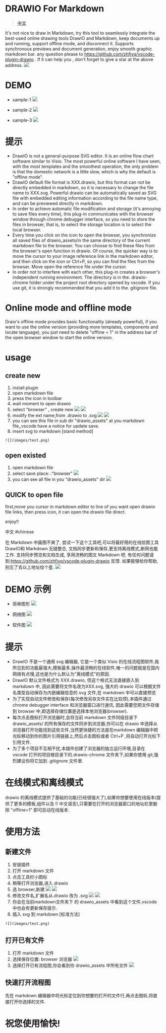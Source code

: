 # DRAWIO For Markdown 
> [中文](#chinese)

It's not nice to draw in Markdown, try this tool to seamlessly integrate the best-used online drawing tools DrawIO and Markdown, keep documents up and running, support offline mode, and disconnect it. Supports synchronous previews and document generation, enjoy smooth graphic markdown bar. any question please to https://github.com/zhfjyq/vscode-plugin-drawio .
If it can help you , don't forget to give a star at the above address.
![](/images/screen01.png)

# DEMO

- sample-1
  ![](drawio_assets/demo1.png)

- sample-2
  ![](drawio_assets/demo2.svg)

- sample-3
  ![](drawio_assets/demo3.png)

# 提示

- DrawIO is not a general-purpose SVG editor. It is an online flow chart software similar to Visio. The most powerful online software I have seen, with the most templates and the smoothest operation, the only problem is that the domestic network is a little slow, which is why the default is "offline mode".
- DrawIO default file format is XXX.drawio, but this format can not be directly embedded in markdown, so it is necessary to change the file name to XXX.svg. Powerful drawio can be automatically saved as SVG file with embedded editing information according to the file name type, and can be previewed directly in markdown.
- In order to achieve automatic file modification and storage (it's annoying to save files every time), this plug-in communicates with the browser window through chrome debugger interface, so you need to store the files in browser, that is, to select the storage location is to select the local browser.
- Every time you click on the icon to open the browser, you synchronize all saved files of drawio_assets/in the same directory of the current markdown file to the browser. You can choose to find these files from the browser's open function in drawio. Of course, the quicker way is to move the cursor to your image reference link in the markdown editor, and then click on the icon or Ctrl+P, so you can find the files from the browser. Move open the reference file under the cursor.
- In order not to interfere with each other, this plug-in creates a browser's independent running environment. The directory is in the. drawio-chrome folder under the project root directory opened by vscode. If you use git, it is strongly recommended that you add it to the. gitignore file.

# Online mode and offline mode

Draio's offline mode provides basic functionality (already powerful), if you want to use the online version (providing more templates, components and locate language), you just need to delete "offline = 1" in the address bar of the open browser window to start the online version.

# usage

## create new

1. install plugin
2. open markdown file
3. press the icon in toolbar
4. wait moment to open drawio
5. select "browser" , create new
   ![](images/op01.png)
   ![](images/op02.png)
6. modify the ext name,from .drawio to .svg
   ![](images/op03.png)
   ![](images/op04.png)
7. you can see this file in sub dir "drawio_assets" at you markdown file,,vscode have a notice for update save.
8. insert svg to markdown [stand method]

```
![](images/test.png)
```

## open existed

1. open markdown file
2. select save place: :"browser"
   ![](images/op01.png)
3. you can see all file in you "drawio_assets" dir
   ![](images/op05.png)

## QUICK to open file

first,move you cursor in markdown editor to line of you want open drawio file links, then press icon, it can open the drawio file direct.

enjoy!!


中文
#chinese

在 Markdown 中画图不爽了, 尝试一下这个工具吧,可以将最好用的在线绘图工具DrawIO和 Markdown 无缝整合, 文档同步更新和保存,更支持离线模式,断网也能工作. 支持同步预览和文档生成, 享用流畅的图文 Markdown 吧. 有任何问题请到:https://github.com/zhfjyq/vscode-plugin-drawio 反馈.
如果能够给你帮助,别忘了去以上地址给个星.
![](images/screen01.png)

# DEMO 示例
* 简单图形
![](drawio_assets/demo1.png)

* 网络图
![](drawio_assets/demo2.png)

* 软件图
![](drawio_assets/demo3.png)

#  提示
* DrawIO 不是一个通用 svg 编辑器, 它是一个类似 Visio 的在线流程图软件,我所见到的功能最强大,模板最多,操作最流畅的在线软件,唯一的问题就是在国内网络有点慢,这也是为什么默认为"离线模式"的原因.
* DrawIO 默认文件格式为 XXX.drawio, 但这个格式无法直接嵌入到 markdown 中, 因此需要将文件名改为XXX.svg, 强大的 drawio 可以根据文件名类型自动保存为内嵌编辑信息的 svg 文件,在 markdown 中可以直接预览
* 为了实现自动文件修改和保存(每次修改另存文件实在比较烦),本插件通过 chrome debugger interface 和浏览器窗口进行通讯, 因此需要您把文件存储到 browser 中,即选择存储位置是选择本地浏览器(browser).
* 每次点击图标打开浏览器时,会将当前 markdown 文件同级目录下 drawio_assets/ 的所有保存的文件同步到浏览器,你可以在 drawio 中选择从浏览器打开功能找到这些文件,当然更快捷的方法是在markdown 编辑器中把光标移动到你的图片引用链接上,然后点击图标或者 Ctrl+P ,将自动打开光标下引用文件.
* 为了多个项目不互相干扰,本插件创建了浏览器的独立运行环境,目录在 vscode 打开的项目根目录下的.drawio-chrome 文件夹下,如果你使用 git,强烈建议你将它加到 .gitignore 文件里.

# 在线模式和离线模式
drawio 的离线模式提供了基础的功能(已经很强大了),如果你想要使用在线版本(提供了更多的模板,组件以及 !! 中文语言),只需要在打开的浏览器窗口的地址栏里删除 "offline=1" 即可启动在线版本.


# 使用方法

## 新建文件
1. 安装插件
2. 打开 markdown 文件
3. 点击工具栏小图标
4. 稍等打开浏览器,进入 drawio
5. 选 browser,新建
![](images/op01.png)
![](images/op02.png)
6. 修改文件名,扩展名从.drawio 改为 .svg
![](images/op03.png)
![](images/op04.png)
7. 你会在当前markdown文件夹下 的 drawio_assets 中看到这个文件,vscode 中也会有更新保存提示.
8. 插入 svg 到 markdown [标准方法]
```
![](images/test.png)
```
## 打开已有文件
1. 打开 markdown 文件
2. 选择保存位置: browser 浏览器
![](images/op01.png)
3. 选择打开已有流程图,你会看到你 drawio_assets 中所有文件
![](images/op05.png)

## 快速打开流程图
先在 markdown 编辑器中将光标定位到你想要的打开的文件行,再点击图标,将直接打开你选择的文件.


# 祝您使用愉快!
